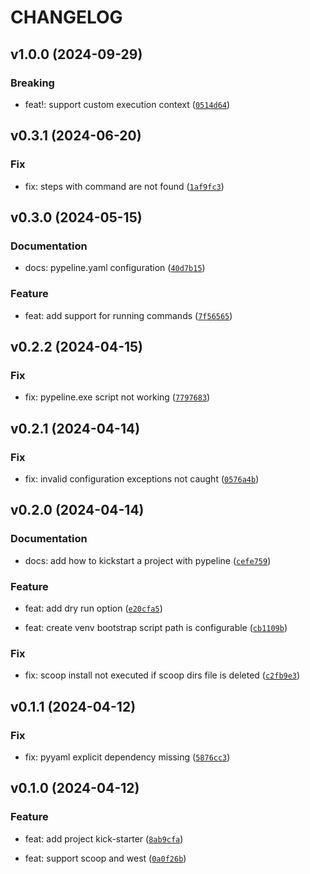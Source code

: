 # CHANGELOG



## v1.0.0 (2024-09-29)

### Breaking

* feat!: support custom execution context ([`0514d64`](https://github.com/cuinixam/pypeline/commit/0514d64e8f255758dc18152e6177f9f902450354))


## v0.3.1 (2024-06-20)

### Fix

* fix: steps with command are not found ([`1af9fc3`](https://github.com/cuinixam/pypeline/commit/1af9fc3a36b6b19abea793d9d7d68e64d357bbbf))


## v0.3.0 (2024-05-15)

### Documentation

* docs: pypeline.yaml configuration ([`40d7b15`](https://github.com/cuinixam/pypeline/commit/40d7b1551adc8a6e0429669f72076ad25f4eb881))

### Feature

* feat: add support for running commands ([`7f56565`](https://github.com/cuinixam/pypeline/commit/7f56565dcfa21e4d5f660cef5ac8a00fe02d8f9a))


## v0.2.2 (2024-04-15)

### Fix

* fix: pypeline.exe script not working ([`7797683`](https://github.com/cuinixam/pypeline/commit/77976836e2afd94793cbe9bc93a4950319242795))


## v0.2.1 (2024-04-14)

### Fix

* fix: invalid configuration exceptions not caught ([`0576a4b`](https://github.com/cuinixam/pypeline/commit/0576a4b976b588c5804c78df9cdf48bd0a9e066f))


## v0.2.0 (2024-04-14)

### Documentation

* docs: add how to kickstart a project with pypeline ([`cefe759`](https://github.com/cuinixam/pypeline/commit/cefe7591fb3393fe2e05ecafbf9105d873f90a90))

### Feature

* feat: add dry run option ([`e20cfa5`](https://github.com/cuinixam/pypeline/commit/e20cfa5e690c567d94103e838f49fb5a4f64bc5e))

* feat: create venv bootstrap script path is configurable ([`cb1109b`](https://github.com/cuinixam/pypeline/commit/cb1109b79c81e5a9e2ef9e12050c1e38e4fc746f))

### Fix

* fix: scoop install not executed if scoop dirs file is deleted ([`c2fb9e3`](https://github.com/cuinixam/pypeline/commit/c2fb9e3ea05527a0a6802df61555a2e27a160656))


## v0.1.1 (2024-04-12)

### Fix

* fix: pyyaml explicit dependency missing ([`5876cc3`](https://github.com/cuinixam/pypeline/commit/5876cc3af1e19f776dfc7460e20861149cf3ab7a))


## v0.1.0 (2024-04-12)

### Feature

* feat: add project kick-starter ([`8ab9cfa`](https://github.com/cuinixam/pypeline/commit/8ab9cfa5d2c613c24e50fcdf55949ac9e5fc8b90))

* feat: support scoop and west ([`0a0f26b`](https://github.com/cuinixam/pypeline/commit/0a0f26b53a35e98f41970ddc4e5f2ae491967570))

